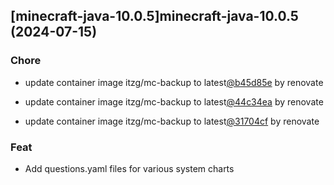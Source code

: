 

## [minecraft-java-10.0.5]minecraft-java-10.0.5 (2024-07-15)

### Chore



- update container image itzg/mc-backup to latest[@b45d85e](https://github.com/b45d85e) by renovate

- update container image itzg/mc-backup to latest[@44c34ea](https://github.com/44c34ea) by renovate

- update container image itzg/mc-backup to latest[@31704cf](https://github.com/31704cf) by renovate

### Feat



- Add questions.yaml files for various system charts